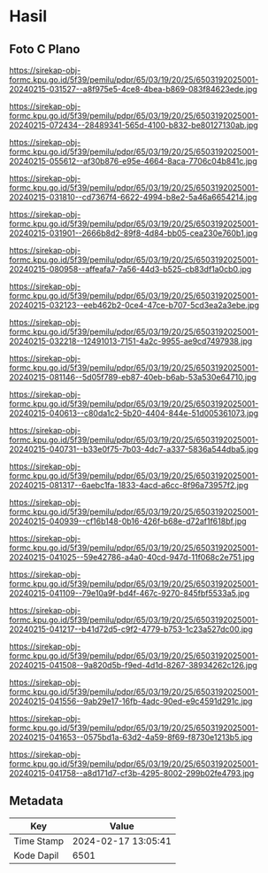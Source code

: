 # Hasil

## Foto C Plano

https://sirekap-obj-formc.kpu.go.id/5f39/pemilu/pdpr/65/03/19/20/25/6503192025001-20240215-031527--a8f975e5-4ce8-4bea-b869-083f84623ede.jpg

https://sirekap-obj-formc.kpu.go.id/5f39/pemilu/pdpr/65/03/19/20/25/6503192025001-20240215-072434--28489341-565d-4100-b832-be80127130ab.jpg

https://sirekap-obj-formc.kpu.go.id/5f39/pemilu/pdpr/65/03/19/20/25/6503192025001-20240215-055612--af30b876-e95e-4664-8aca-7706c04b841c.jpg

https://sirekap-obj-formc.kpu.go.id/5f39/pemilu/pdpr/65/03/19/20/25/6503192025001-20240215-031810--cd7367f4-6622-4994-b8e2-5a46a6654214.jpg

https://sirekap-obj-formc.kpu.go.id/5f39/pemilu/pdpr/65/03/19/20/25/6503192025001-20240215-031901--2666b8d2-89f8-4d84-bb05-cea230e760b1.jpg

https://sirekap-obj-formc.kpu.go.id/5f39/pemilu/pdpr/65/03/19/20/25/6503192025001-20240215-080958--affeafa7-7a56-44d3-b525-cb83df1a0cb0.jpg

https://sirekap-obj-formc.kpu.go.id/5f39/pemilu/pdpr/65/03/19/20/25/6503192025001-20240215-032123--eeb462b2-0ce4-47ce-b707-5cd3ea2a3ebe.jpg

https://sirekap-obj-formc.kpu.go.id/5f39/pemilu/pdpr/65/03/19/20/25/6503192025001-20240215-032218--12491013-7151-4a2c-9955-ae9cd7497938.jpg

https://sirekap-obj-formc.kpu.go.id/5f39/pemilu/pdpr/65/03/19/20/25/6503192025001-20240215-081146--5d05f789-eb87-40eb-b6ab-53a530e64710.jpg

https://sirekap-obj-formc.kpu.go.id/5f39/pemilu/pdpr/65/03/19/20/25/6503192025001-20240215-040613--c80da1c2-5b20-4404-844e-51d005361073.jpg

https://sirekap-obj-formc.kpu.go.id/5f39/pemilu/pdpr/65/03/19/20/25/6503192025001-20240215-040731--b33e0f75-7b03-4dc7-a337-5836a544dba5.jpg

https://sirekap-obj-formc.kpu.go.id/5f39/pemilu/pdpr/65/03/19/20/25/6503192025001-20240215-081317--6aebc1fa-1833-4acd-a6cc-8f96a73957f2.jpg

https://sirekap-obj-formc.kpu.go.id/5f39/pemilu/pdpr/65/03/19/20/25/6503192025001-20240215-040939--cf16b148-0b16-426f-b68e-d72af1f618bf.jpg

https://sirekap-obj-formc.kpu.go.id/5f39/pemilu/pdpr/65/03/19/20/25/6503192025001-20240215-041025--59e42786-a4a0-40cd-947d-11f068c2e751.jpg

https://sirekap-obj-formc.kpu.go.id/5f39/pemilu/pdpr/65/03/19/20/25/6503192025001-20240215-041109--79e10a9f-bd4f-467c-9270-845fbf5533a5.jpg

https://sirekap-obj-formc.kpu.go.id/5f39/pemilu/pdpr/65/03/19/20/25/6503192025001-20240215-041217--b41d72d5-c9f2-4779-b753-1c23a527dc00.jpg

https://sirekap-obj-formc.kpu.go.id/5f39/pemilu/pdpr/65/03/19/20/25/6503192025001-20240215-041508--9a820d5b-f9ed-4d1d-8267-38934262c126.jpg

https://sirekap-obj-formc.kpu.go.id/5f39/pemilu/pdpr/65/03/19/20/25/6503192025001-20240215-041556--9ab29e17-16fb-4adc-90ed-e9c4591d291c.jpg

https://sirekap-obj-formc.kpu.go.id/5f39/pemilu/pdpr/65/03/19/20/25/6503192025001-20240215-041653--0575bd1a-63d2-4a59-8f69-f8730e1213b5.jpg

https://sirekap-obj-formc.kpu.go.id/5f39/pemilu/pdpr/65/03/19/20/25/6503192025001-20240215-041758--a8d171d7-cf3b-4295-8002-299b02fe4793.jpg


## Metadata

| Key        | Value               |
| ---------- | ------------------- |
| Time Stamp | 2024-02-17 13:05:41 |
| Kode Dapil | 6501                |



